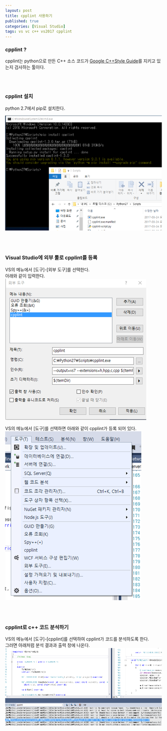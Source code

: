 ```yaml
---
layout: post
title: cpplint 사용하기
published: true
categories: [Visual Studio]
tags: vs vc c++ vs2017 cpplint
---
```

### cpplint ?  
cpplint는 python으로 만든 C++ 소스 코드가 [Google C++Style Guide](https://google.github.io/styleguide/cppguide.html)를 지키고 있는지 검사하는 툴이다.  
  
<br>    
<br> 

### cpplint 설치
python 2.7에서 pip로 설치한다.  

![](resource/vc_cpplint01.PNG) 
      
<br>    
<br> 


### Visual Studio에 외부 툴로 cpplint를 등록 
VS의 메뉴에서 [도구]-[외부 도구]를 선택한다.  
아래와 같이 입력한다.  
![](resource/vc_cpplint02.PNG)   

VS의 메뉴에서 [도구]를 선택하면 아래와 같이 cpplint가 등록 되어 있다.  
![](resource/vc_cpplint03.PNG)  
  
<br>    
<br> 
  

### cpplint로 c++ 코드 분석하기
VS의 메뉴에서 [도구]-[cpplint]를 선택하여 cpplint가 코드를 분석하도록 한다.  
그러면 아래처럼 분석 결과과 출력 창에 나온다.  
![](resource/vc_cpplint04.PNG) 
